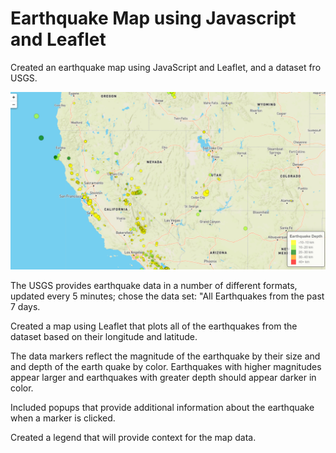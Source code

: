 # Earthquake Map using Javascript and Leaflet

Created an earthquake map using JavaScript and Leaflet, and a dataset fro USGS.

![Earthquake Map](https://github.com/mocchicone/leaflet-challenge/blob/master/Leaflet-Step-1/Images/Earthquake_Map.PNG)

The USGS provides earthquake data in a number of different formats, updated every 5 minutes; chose the data set: "All Earthquakes from the past 7 days.

Created a map using Leaflet that plots all of the earthquakes from the dataset based on their longitude and latitude.

The data markers reflect the magnitude of the earthquake by their size and and depth of the earth quake by color. Earthquakes with higher magnitudes appear larger and earthquakes with greater depth should appear darker in color.

Included popups that provide additional information about the earthquake when a marker is clicked.

Created a legend that will provide context for the map data.
